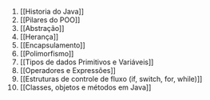 1. [[Historia do Java]]
2. [[Pilares do POO]]
3. [[Abstração]]
4. [[Herança]]
5. [[Encapsulamento]]
6. [[Polimorfismo]]
7. [[Tipos de dados Primitivos e Variáveis]]
8. [[Operadores e Expressões]]
9. [[Estruturas de controle de fluxo (if, switch, for, while)]]
10. [[Classes, objetos e métodos em Java]]
